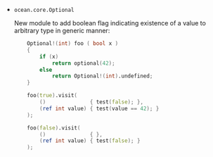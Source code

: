 * `ocean.core.Optional`

  New module to add boolean flag indicating existence of a value to arbitrary
  type in generic manner:

  ```D
      Optional!(int) foo ( bool x )
      {
          if (x)
              return optional(42);
          else
              return Optional!(int).undefined;
      }

      foo(true).visit(
          ()              { test(false); },
          (ref int value) { test(value == 42); }
      );

      foo(false).visit(
          ()              { },
          (ref int value) { test(false); }
      );
  ```
